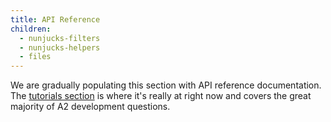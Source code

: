 ```yaml
---
title: API Reference
children:
  - nunjucks-filters
  - nunjucks-helpers
  - files
---
```


We are gradually populating this section with API reference documentation. The [tutorials section](../tutorials/index.html) is where it's really at right now and covers the great majority of A2 development questions.

